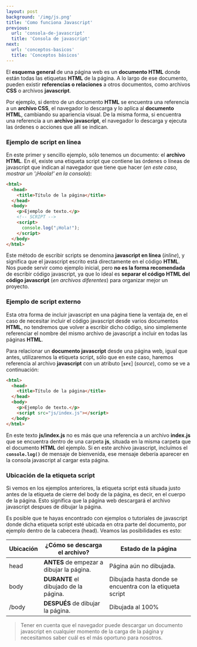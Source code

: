```yaml
---
layout: post
background: '/img/js.png'
title: 'Como funciona Javascript'
previous:
  url: 'consola-de-javascript'
  title: 'Consola de javascript'
next:
  url: 'conceptos-basicos'
  title: 'Conceptos básicos'
---
```



El **esquema general** de una página web es un **documento HTML** donde están todas las etiquetas **HTML** de la página. A lo largo de ese documento, pueden existir **referencias o relaciones** a otros documentos, como archivos **CSS** o archivos **javascript**.  

Por ejemplo, si dentro de un documento **HTML** se encuentra una referencia a un **archivo CSS**, el navegador lo descarga y lo aplica al **documento HTML**, cambiando su apariencia visual. De la misma forma, si encuentra una referencia a un **archivo javascript**, el navegador lo descarga y ejecuta las órdenes o acciones que allí se indican.  


### Ejemplo de script en línea

En este primer y sencillo ejemplo, sólo tenemos un documento: el **archivo HTML**. En él, existe una etiqueta <span class="tag">script</span> que contiene las órdenes o líneas de javascript que indican al navegador que tiene que hacer (*en este caso, mostrar un '¡Hoola!' en la consola*):  

```html
<html>
  <head>
    <title>Título de la página</title>
  </head>
  <body>
    <p>Ejemplo de texto.</p>
    <!-- SCRIPT -->
    <script>
      console.log("¡Hola!");
    </script>
  </body>
</html>
```

Este método de escribir scripts se denomina **javascript en línea** (*inline*), y significa que el javascript escrito está directamente en el código **HTML**. Nos puede servir como ejemplo inicial, pero **no es la forma recomendada** de escribir código javascript, ya que lo ideal es **separar el código HTML del código javascript** (*en archivos diferentes*) para organizar mejor un proyecto.


### Ejemplo de script externo

Esta otra forma de incluir javascript en una página tiene la ventaja de, en el caso de necesitar incluir el código javascript desde varios documentos **HTML**, no tendremos que volver a escribir dicho código, sino simplemente referenciar el nombre del mismo archivo de javascript a incluir en todas las páginas **HTML**.

Para relacionar un **documento javascript** desde una página web, igual que antes, utilizaremos la etiqueta <span class="tag">script</span>, sólo que en este caso, haremos referencia al archivo **javascript** con un atributo [**`src`**] (*source*), como se ve a continuación:  


```html
<html>
  <head>
    <title>Título de la página</title>
  </head>
  <body>
    <p>Ejemplo de texto.</p>
    <script src="js/index.js"></script>
  </body>
</html>
```

En este texto **js/index.js** no es más que una referencia a un archivo **index.js** que se encuentra dentro de una carpeta **js**, situada en la misma carpeta que el documento **HTML** del ejemplo. Si en este archivo javascript, incluímos el **`console.log()`** de mensaje de bienvenida, ese mensaje debería aparecer en la consola javascript al cargar esta página.


### Ubicación de la etiqueta script

Si vemos en los ejemplos anteriores, la etiqueta <span class="tag">script</span> está situada justo antes de la etiqueta de cierre del <span class="tag">body</span> de la página, es decir, en el cuerpo de la página. Esto significa que la página web descargará el archivo javascript despues de dibujar la página.

Es posible que te hayas encontrado con ejemplos o tutoriales de javascript donde dicha etiqueta <span class="tag">script</span> esté ubicada en otra parte del documento, por ejemplo dentro de la cabecera (<span class="tag">head</span>). Veamos las posibilidades es esto: 

<table class="table table-striped table-borderless shadow border">
  <thead class="bg-warning">
    <th class="align-top">Ubicación</th>
    <th>¿Cómo se descarga el archivo?</th>
    <th class="align-top">Estado de la página</th>
  </thead>
  <tbody>
    <tr>
      <td><span class="tag">head</span></td>
      <td><strong>ANTES</strong> de empezar a dibujar la página.</td>
      <td>Página aún no dibujada.</td>
    </tr>
    <tr>
      <td><span class="tag">body</span></td>
      <td><strong>DURANTE</strong> el dibujado de la página.</td>
      <td>Dibujada hasta donde se encuentra con la etiqueta <span class="tag">script</span></td>
    </tr>
    <tr>
      <td><span class="tag">/body</span></td>
      <td><strong>DESPUÉS</strong> de dibujar la página.</td>
      <td>Dibujada al 100%</td>
    </tr>
  </tbody>
</table> 

>Tener en cuenta que el navegador puede descargar un documento javascript en cualquier momento de la carga de la página y necesitamos saber cuál es el más oportuno para nosotros.



